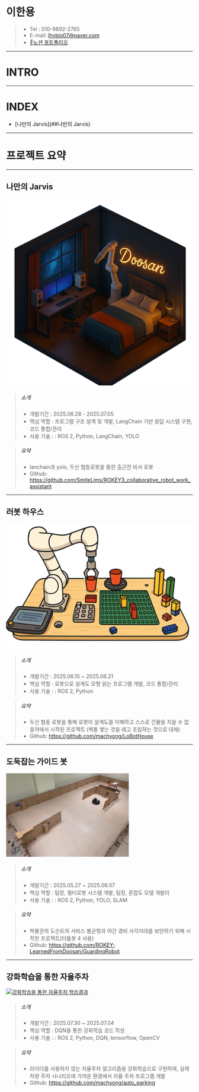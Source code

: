 # 이한용
>-  Tel  : 010-9892-2765  
>- E-mail: lhybio07@naver.com  
>- 📂[노션 포트폴리오](https://incongruous-beechnut-147.notion.site/172db0a7dd18804ba13ce5275575179a)
---
# INTRO

>


---
# INDEX
- [나만의 Jarvis](##나만의 Jarvis)
>


---
# 프로젝트 요약
***
## 나만의 Jarvis
![alt text](image/room.png)
> ##### 소개
>- 개발기간 : 2025.06.28 - 2025.07.05
>- 핵심 역할 : 프로그램 구조 설계 및 개발, LangChain 기반 응답 시스템 구현, 코드 통합/관리
>- 사용 기술 : : ROS 2, Python, LangChain, YOLO

> ##### 요약
>- lanchain과 yolo, 두산 협동로봇을 통한 출근전 비서 로봇
>- Github: https://github.com/SmiteLims/ROKEY3_collaborative_robot_work_assistant


---
## 러봇 하우스

![alt text](image/ws.png)
> ##### 소개
>- 개발기간 : 2025.06.10 ~ 2025.06.21
>- 핵심 역할 : 로봇으로 설계도 모형 읽는 프로그램 개발, 코드 통합/관리
>- 사용 기술 : : ROS 2, Python

> ##### 요약
>- 두산 협동 로봇을 통해 로봇이 설계도를 이해하고 스스로 건물을 지을 수 없을까에서 시작된 프로젝트 (벽돌 쌓는 것을 레고 조립하는 것으로 대체)
>- Github: https://github.com/machyong/LoBotHouse

---
## 도둑잡는 가이드 봇
![alt text](image/도둑잡는가이드봇.png)

> ##### 소개
>- 개발기간 : 2025.05.27 ~ 2025.06.07
>- 핵심 역할 : 팀장, 멀티로봇 시스템 개발, 팀장, 혼잡도 모델 개발리
>- 사용 기술 : : ROS 2, Python, YOLO, SLAM

> ##### 요약
>- 박물관의 도슨트의 서비스 불균형과 야간 경비 사각지대를 보안하기 위해 시작한 프로젝트(터틀봇 4 사용)
>- Github: https://github.com/ROKEY-LearnedFromDoosan/GuardingRobot

---
## 강화학습을 통한 자율주차
[![강화학습을 통한 자율주차 학습결과](https://img.youtube.com/vi/zjEXBvHMCus/0.jpg)](https://www.youtube.com/watch?v=zjEXBvHMCus)

> ##### 소개
>- 개발기간 : 2025.07.30 ~ 2025.07.04
>- 핵심 역할 : DQN을 통한 강화학습 코드 작성
>- 사용 기술 : : ROS 2, Python, DQN, tensorflow, OpenCV

> ##### 요약
>- 라이더를 사용하지 않는 자율주차 알고리즘을 강화학습으로 구현하여, 실제 차량 주차 시나리오에 가까운 환경에서 자율 주차 프로그램 개발
>- Github: https://github.com/machyong/auto_parking
